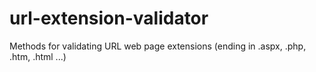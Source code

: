 # url-extension-validator
Methods for validating URL web page extensions (ending in .aspx, .php, .htm, .html ...)
